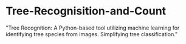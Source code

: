 # Tree-Recognisition-and-Count
 "Tree Recognition: A Python-based tool utilizing machine learning for identifying tree species from images. Simplifying tree classification."
